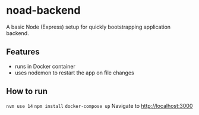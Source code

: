 # noad-backend

A basic Node (Express) setup for quickly bootstrapping application backend.

## Features
- runs in Docker container
- uses nodemon to restart the app on file changes

## How to run
`nvm use 14`
`npm install`
`docker-compose up`
Navigate to [http://localhost:3000](http://localhost:3000)